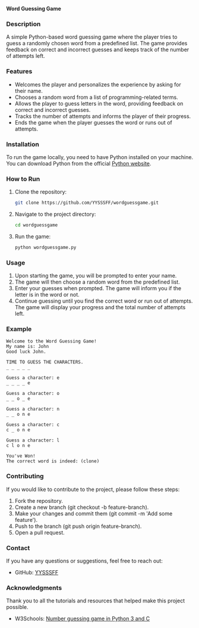 **Word Guessing Game**

### Description
A simple Python-based word guessing game where the player tries to guess a randomly chosen word from a predefined list. The game provides feedback on correct and incorrect guesses and keeps track of the number of attempts left.

### Features
- Welcomes the player and personalizes the experience by asking for their name.
- Chooses a random word from a list of programming-related terms.
- Allows the player to guess letters in the word, providing feedback on correct and incorrect guesses.
- Tracks the number of attempts and informs the player of their progress.
- Ends the game when the player guesses the word or runs out of attempts.

### Installation
To run the game locally, you need to have Python installed on your machine. You can download Python from the official [Python website](https://www.python.org/downloads/).

### How to Run
1. Clone the repository:
    ```sh
    git clone https://github.com/YYSSSFF/wordguessgame.git
    ```
2. Navigate to the project directory:
    ```sh
    cd wordguessgame
    ```
3. Run the game:
    ```sh
    python wordguessgame.py
    ```

### Usage

1. Upon starting the game, you will be prompted to enter your name.
2. The game will then choose a random word from the predefined list.
3. Enter your guesses when prompted. The game will inform you if the letter is in the word or not.
4. Continue guessing until you find the correct word or run out of attempts. The game will display your progress and the total number of attempts left.

### Example
```
Welcome to the Word Guessing Game!
My name is: John
Good luck John.

TIME TO GUESS THE CHARACTERS.
_ _ _ _ _ 

Guess a character: e
_ _ _ _ e

Guess a character: o
_ _ o _ e

Guess a character: n
_ _ o n e

Guess a character: c
c _ o n e

Guess a character: l
c l o n e

You've Won!
The correct word is indeed: (clone)
```
### Contributing
If you would like to contribute to the project, please follow these steps:
1. Fork the repository.
2. Create a new branch (git checkout -b feature-branch).
3. Make your changes and commit them (git commit -m 'Add some feature').
4. Push to the branch (git push origin feature-branch).
5. Open a pull request.

### Contact
If you have any questions or suggestions, feel free to reach out:
- GitHub: [YYSSSFF](https://github.com/YYSSSFF)

### Acknowledgments
Thank you to all the tutorials and resources that helped make this project possible.
- W3Schools: [Number guessing game in Python 3 and C](https://www.geeksforgeeks.org/python-program-for-word-guessing-game/)
